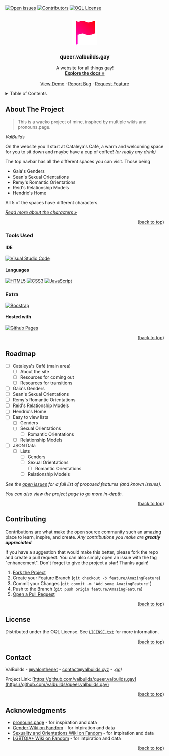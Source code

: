 <!-- Improved compatibility of back to top link: See: https://github.com/othneildrew/Best-README-Template/pull/73 -->
<a name="readme-top"></a>
<!--
*** Thanks for checking out the Best-README-Template. If you have a suggestion
*** that would make this better, please fork the repo and create a pull request
*** or simply open an issue with the tag "enhancement".
*** Don't forget to give the project a star!
*** Thanks again! Now go create something AMAZING! :D
-->



<!-- PROJECT SHIELDS -->
<!--
*** I'm using markdown "reference style" links for readability.
*** Reference links are enclosed in brackets [ ] instead of parentheses ( ).
*** See the bottom of this document for the declaration of the reference variables
*** for contributors-url, forks-url, etc. This is an optional, concise syntax you may use.
*** https://www.markdownguide.org/basic-syntax/#reference-style-links
-->
[![Open issues][openissues-badge]][openissues-url]
[![Contributors][contributors-badge]][contributors-url]
[![OQL License][license-badge]][license-url]



<!-- PROJECT LOGO -->
<br />
<div align="center">
  <a href="https://github.com/valbuilds/queer.valbuilds.gay">
    <img src="readme-assets/logo.png" alt="Logo" width="80" height="80">
  </a>

<h3 align="center">queer.valbuilds.gay</h3>

  <p align="center">
    A website for all things gay!
    <br />
    <a href="https://github.com/valbuilds/queer.valbuilds.gay"><strong>Explore the docs »</strong></a>
    <br />
    <br />
    <a href="https://github.com/valbuilds/queer.valbuilds.gay">View Demo</a>
    ·
    <a href="https://github.com/valbuilds/queer.valbuilds.gay/issues">Report Bug</a>
    ·
    <a href="https://github.com/valbuilds/queer.valbuilds.gay/issues">Request Feature</a>
  </p>
</div>



<!-- TABLE OF CONTENTS -->
<details>
  <summary>Table of Contents</summary>
  <ol>
    <li>
      <a href="#about-the-project">About The Project</a>
      <ul>
        <li><a href="#built-with">Built With</a></li>
      </ul>
    </li>
    <li>
      <a href="#getting-started">Getting Started</a>
      <ul>
        <li><a href="#prerequisites">Prerequisites</a></li>
        <li><a href="#installation">Installation</a></li>
      </ul>
    </li>
    <li><a href="#usage">Usage</a></li>
    <li><a href="#roadmap">Roadmap</a></li>
    <li><a href="#contributing">Contributing</a></li>
    <li><a href="#license">License</a></li>
    <li><a href="#contact">Contact</a></li>
    <li><a href="#acknowledgments">Acknowledgments</a></li>
  </ol>
</details>



<!-- ABOUT THE PROJECT -->
## About The Project

> This is a wacko project of mine, inspired by multiple wikis and pronouns.page.

*ValBuilds*

On the website you'll start at Cataleya's Café, a warm and welcoming space for you to sit down and maybe have a cup of coffee! *(or really any drink)*

The top navbar has all the different spaces you can visit. Those being
- Gaia's Genders
- Sean's Sexual Orientations
- Remy's Romantic Orientations
- Reid's Relationship Models
- Hendrix's Home

All 5 of the spaces have different characters.

_[Read more about the characters »](https://queer.valbuilds.xyz/extra/characters)_

<p align="right">(<a href="#readme-top">back to top</a>)</p>



### Tools Used

#### IDE
[![Visual Studio Code][vsc-badge]][vsc-url]

#### Languages
<!-- These are combined for nice aesthetics. -->
[![HTML5][html5-badge]][html5-url]
[![CSS3][css3-badge]][css3-url]
[![JavaScript][js-badge]][js-url]

### Extra
[![Boostrap][bs-badge]][bs-url]

#### Hosted with
[![Github Pages][ghpg-badge]][ghpg-url]

<p align="right">(<a href="#readme-top">back to top</a>)</p>



<!-- ROADMAP -->
## Roadmap

- [ ] Cataleya's Café (main area)
    - [ ] About the site
    - [ ] Resources for coming out
    - [ ] Resources for transitions
- [ ] Gaia's Genders
- [ ] Sean's Sexual Orientations
- [ ] Remy's Romantic Orientations
- [ ] Reid's Relationship Models
- [ ] Hendrix's Home
- [ ] Easy to view lists
    - [ ] Genders
    - [ ] Sexual Orientations
        - [ ] Romantic Orientations
    - [ ] Relationship Models
- [ ] JSON Data
    - [ ] Lists
        - [ ] Genders
        - [ ] Sexual Orientations
            - [ ] Romantic Orientations
        - [ ] Relationship Models

_See the [open issues](https://github.com/valbuilds/queer.valbuilds.gay/issues) for a full list of proposed features (and known issues)._

_You can also view the project page to go more in-depth._

<p align="right">(<a href="#readme-top">back to top</a>)</p>



<!-- CONTRIBUTING -->
## Contributing

Contributions are what make the open source community such an amazing place to learn, inspire, and create. *Any contributions you make are **greatly appreciated**.*

If you have a suggestion that would make this better, please fork the repo and create a pull request. You can also simply open an issue with the tag "enhancement".
Don't forget to give the project a star! Thanks again!

1. [Fork the Project](https://github.com/valbuilds/queer.valbuilds.gay/fork)
2. Create your Feature Branch (`git checkout -b feature/AmazingFeature`)
3. Commit your Changes (`git commit -m 'Add some AmazingFeature'`)
4. Push to the Branch (`git push origin feature/AmazingFeature`)
5. [Open a Pull Request](https://github.com/valbuilds/queer.valbuilds.gay/pulls)

<p align="right">(<a href="#readme-top">back to top</a>)</p>



<!-- LICENSE -->
## License

Distributed under the OQL License. See [`LICENSE.txt`][license-url] for more information.

<p align="right">(<a href="#readme-top">back to top</a>)</p>



<!-- CONTACT -->
## Contact

ValBuilds - [@valonthenet](https://twitter.com/valonthenet) - contact@valbuilds.xyz - .gg/

Project Link: [https://github.com/valbuilds/queer.valbuilds.gay](https://github.com/valbuilds/queer.valbuilds.gay)

<p align="right">(<a href="#readme-top">back to top</a>)</p>



<!-- ACKNOWLEDGMENTS -->
## Acknowledgments

* [pronouns.page]() - for inspiration and data
* [Gender Wiki on Fandom]() - for intpiration and data
* [Sexuality and Orientations Wiki on Fandom]() - for intpiration and data
* [LGBTQIA+ Wiki on Fandom]() - for intpiration and data

<p align="right">(<a href="#readme-top">back to top</a>)</p>



<!-- MARKDOWN LINKS & IMAGES -->
<!-- https://www.markdownguide.org/basic-syntax/#reference-style-links -->
[openissues-badge]: https://badgers.space/github/open-issues/valbuilds/queer.valbuilds.gay
[openissues-url]: https://github.com/valbuilds/queer.valbuilds.gay/issues

[contributors-badge]: https://badgers.space/github/contributors/valbuilds/queer.valbuilds.gay
[contributors-url]: https://github.com/valbuilds/queer.valbuilds.gay/graphs/contributors

[license-badge]: https://badgers.space/badge/License/OQL/pink
[license-url]: https://github.com/valbuilds/queer.valbuilds.gay/blob/master/LICENSE.md

[vsc-badge]: https://badgers.space/badge/IDE/VSC/007ACC?label=&label_color=black&icon=https://github.com/valbuilds/queer.valbuilds.gay/blob/main/readme-assets/icons/vsc.png?raw=true
[vsc-url]: https://code.visualstudio.com

[html5-badge]: https://badgers.space/badge/Language/HTML5/E34F26?label=&label_color=black&icon=https://github.com/valbuilds/queer.valbuilds.gay/blob/main/readme-assets/icons/html5.png?raw=true
[html5-url]: https://www.w3schools.com/html/default.asp

[css3-badge]: https://badgers.space/badge/Language/CSS3/1572B6?label=&label_color=black&icon=https://github.com/valbuilds/queer.valbuilds.gay/blob/main/readme-assets/icons/css3.png?raw=true
[css3-url]: https://www.w3schools.com/css/default.asp

[js-badge]: https://badgers.space/badge/Language/JavaScript/black?label=&label_color=F7DF1E&icon=https://github.com/valbuilds/queer.valbuilds.gay/blob/main/readme-assets/icons/js.png?raw=true
[js-url]: https://www.w3schools.com/js/default.asp

[bs-badge]: https://badgers.space/badge/Extra/Bootstrap/7952B3?label=&label_color=black&icon=https://github.com/valbuilds/queer.valbuilds.gay/blob/main/readme-assets/icons/bs.png?raw=true
[bs-url]: https://getbootstrap.com

[ghpg-badge]: https://badgers.space/badge/IDE/Pages/222222?label=&label_color=black&icon=https://github.com/valbuilds/queer.valbuilds.gay/blob/main/readme-assets/icons/gh.png?raw=true
[ghpg-url]: pages.github.com
